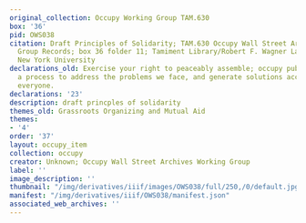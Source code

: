 ```yaml
---
original_collection: Occupy Working Group TAM.630
box: '36'
pid: OWS038
citation: Draft Principles of Solidarity; TAM.630 Occupy Wall Street Archives Working
  Group Records; box 36 folder 11; Tamiment Library/Robert F. Wagner Labor Archives,
  New York University
declarations_old: Exercise your right to peaceably assemble; occupy public space;  create
  a process to address the problems we face, and generate solutions accessible to
  everyone.
declarations: '23'
description: draft princples of solidarity
themes_old: Grassroots Organizing and Mutual Aid
themes:
- '4'
order: '37'
layout: occupy_item
collection: occupy
creator: Unknown; Occupy Wall Street Archives Working Group
label: ''
image_description: ''
thumbnail: "/img/derivatives/iiif/images/OWS038/full/250,/0/default.jpg"
manifest: "/img/derivatives/iiif/OWS038/manifest.json"
associated_web_archives: ''
---
```

